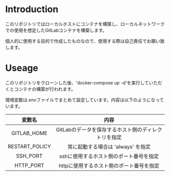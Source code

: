 # Introduction
このリポジトリではローカルホストにコンテナを構築し、ローカルネットワークでの使用を想定したGitLabコンテナを構築します。

個人的に使用する目的で作成したものなので、使用する際は自己責任でお願い致します。

# Useage
このリポジトリをクローンした後、'docker-compose up -d'を実行していただくとコンテナの構築が行われます。

環境変数は.envファイルでまとめて設定しています。内容は以下のようになっています。

|変数名  |内容  |
|:---:|:---:|
|GITLAB_HOME     |GitLabのデータを保存するホスト側のディレクトリを指定  |
|RESTART_POLICY  |常に起動する場合は 'always' を指定  |
|SSH_PORT        |sshに使用するホスト側のポート番号を指定  |
|HTTP_PORT       |httpに使用するホスト側のポート番号を指定  |